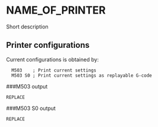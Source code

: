 # NAME_OF_PRINTER
Short description



## Printer configurations
Current configurations is obtained by:

```
  M503    ; Print current settings
  M503 S0 ; Print current settings as replayable G-code
```

###M503 output

```
REPLACE
```

###M503 S0 output

```
REPLACE
```
